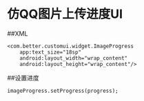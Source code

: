 # 仿QQ图片上传进度UI

##XML
```
<com.better.customui.widget.ImageProgress
    app:text_size="18sp"
    android:layout_width="wrap_content"
    android:layout_height="wrap_content"/>
```
##设置进度
```
imageProgress.setProgress(progress);
```